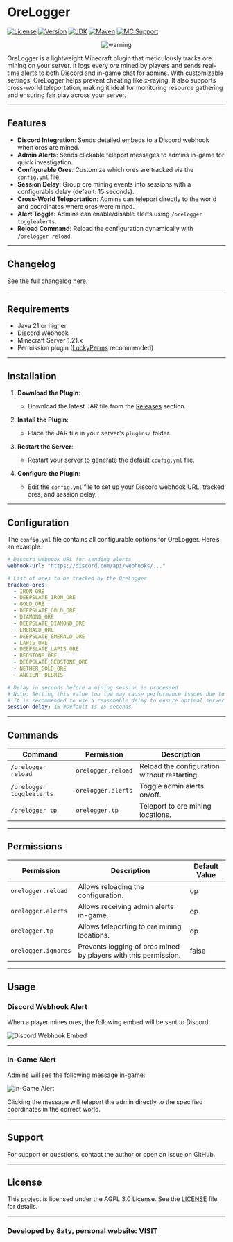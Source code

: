 # OreLogger

[![License](https://img.shields.io/badge/License-AGPL_3-4B0082?style=flat&logo=gnu&logoColor=white)](LICENSE)
[![Version](https://img.shields.io/badge/Release-v1.2.2-9400D3?style=flat)](https://github.com/8aty/OreLogger/releases)
[![JDK](https://img.shields.io/badge/JDK-21-0000FF?style=flat&logo=openjdk&logoColor=white)](https://github.com/8aty/OreLogger/releases)
[![Maven](https://img.shields.io/badge/Built_with-Maven-00BFFF?style=flat&logo=apache-maven&logoColor=white)](https://maven.apache.org/)
[![MC Support](https://img.shields.io/badge/Supports-1.21.x-87CEEB?style=flat)](https://github.com/8aty/OreLogger)

<div style="text-align:center"><img alt="warning" src="https://i.imgur.com/kInbBoZ.png" /></div>

OreLogger is a lightweight Minecraft plugin that meticulously tracks ore mining on your server. It logs every ore mined by players and sends real-time alerts to both Discord and in-game chat for admins. With customizable settings, OreLogger helps prevent cheating like x-raying. It also supports cross-world teleportation, making it ideal for monitoring resource gathering and ensuring fair play across your server.

---

## Features

- **Discord Integration**: Sends detailed embeds to a Discord webhook when ores are mined.
- **Admin Alerts**: Sends clickable teleport messages to admins in-game for quick investigation.
- **Configurable Ores**: Customize which ores are tracked via the `config.yml` file.
- **Session Delay**: Group ore mining events into sessions with a configurable delay (default: 15 seconds).
- **Cross-World Teleportation**: Admins can teleport directly to the world and coordinates where ores were mined.
- **Alert Toggle**: Admins can enable/disable alerts using `/orelogger togglealerts`.
- **Reload Command**: Reload the configuration dynamically with `/orelogger reload`.

---

## Changelog

See the full changelog [here](changelog.md).

---

## Requirements

- Java 21 or higher
- Discord Webhook
- Minecraft Server 1.21.x
- Permission plugin ([LuckyPerms](https://luckperms.net/) recommended)

---

## Installation

1. **Download the Plugin**:
   - Download the latest JAR file from the [Releases](https://github.com/8aty/OreLogger/releases) section.

2. **Install the Plugin**:
   - Place the JAR file in your server's `plugins/` folder.

3. **Restart the Server**:
   - Restart your server to generate the default `config.yml` file.

4. **Configure the Plugin**:
   - Edit the `config.yml` file to set up your Discord webhook URL, tracked ores, and session delay.

---

## Configuration

The `config.yml` file contains all configurable options for OreLogger. Here’s an example:

```yaml
# Discord webhook URL for sending alerts
webhook-url: "https://discord.com/api/webhooks/..."

# List of ores to be tracked by the OreLogger
tracked-ores:
  - IRON_ORE
  - DEEPSLATE_IRON_ORE
  - GOLD_ORE
  - DEEPSLATE_GOLD_ORE
  - DIAMOND_ORE
  - DEEPSLATE_DIAMOND_ORE
  - EMERALD_ORE
  - DEEPSLATE_EMERALD_ORE
  - LAPIS_ORE
  - DEEPSLATE_LAPIS_ORE
  - REDSTONE_ORE
  - DEEPSLATE_REDSTONE_ORE
  - NETHER_GOLD_ORE
  - ANCIENT_DEBRIS

# Delay in seconds before a mining session is processed
# Note: Setting this value too low may cause performance issues due to frequent processing.
# It is recommended to use a reasonable delay to ensure optimal server performance.
session-delay: 15 #Default is 15 seconds
```

---

## Commands

| Command                  | Permission          | Description                                   |
|--------------------------|---------------------|-----------------------------------------------|
| `/orelogger reload`      | `orelogger.reload`  | Reload the configuration without restarting. |
| `/orelogger togglealerts`| `orelogger.alerts`  | Toggle admin alerts on/off.                  |
| `/orelogger tp`          | `orelogger.tp`      | Teleport to ore mining locations.            |

---

## Permissions

| Permission           | Description                                                       | Default Value |
|-----------------------|-------------------------------------------------------------------|---------------|
| `orelogger.reload`    | Allows reloading the configuration.                               | op            |
| `orelogger.alerts`    | Allows receiving admin alerts in-game.                            | op            |
| `orelogger.tp`        | Allows teleporting to ore mining locations.                       | op            |
| `orelogger.ignores`   | Prevents logging of ores mined by players with this permission.   | false         |

---

## Usage

### Discord Webhook Alert

When a player mines ores, the following embed will be sent to Discord:

![Discord Webhook Embed](https://i.imgur.com/0WCTys0.png)

---

### In-Game Alert

Admins will see the following message in-game:

![In-Game Alert](https://i.imgur.com/rXei8nX.gif)

Clicking the message will teleport the admin directly to the specified coordinates in the correct world.

---


## Support

For support or questions, contact the author or open an issue on GitHub.

---

## License

This project is licensed under the AGPL 3.0 License. See the [LICENSE](LICENSE) file for details.

---

### Developed by 8aty, personal website: [VISIT](https://tomy.cc/) 
